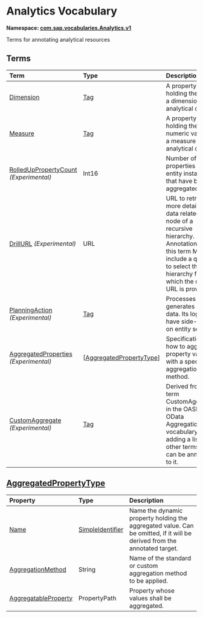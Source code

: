 # Analytics Vocabulary
**Namespace: [com.sap.vocabularies.Analytics.v1](Analytics.xml)**

Terms for annotating analytical resources


## Terms

Term|Type|Description
:---|:---|:----------
[Dimension](Analytics.xml#L39)|[Tag](https://github.com/oasis-tcs/odata-vocabularies/blob/master/vocabularies/Org.OData.Core.V1.md#Tag)|<a name="Dimension"></a>A property holding the key of a dimension in an analytical context
[Measure](Analytics.xml#L44)|[Tag](https://github.com/oasis-tcs/odata-vocabularies/blob/master/vocabularies/Org.OData.Core.V1.md#Tag)|<a name="Measure"></a>A property holding the numeric value of a measure in an analytical context
[RolledUpPropertyCount](Analytics.xml#L48) *(Experimental)*|Int16|<a name="RolledUpPropertyCount"></a>Number of properties in the entity instance that have been aggregated away
[DrillURL](Analytics.xml#L53) *(Experimental)*|URL|<a name="DrillURL"></a>URL to retrieve more detailed data related to a node of a recursive hierarchy. Annotations with this term MUST include a qualifier to select the hierarchy for which the drill URL is provided.
[PlanningAction](Analytics.xml#L64) *(Experimental)*|[Tag](https://github.com/oasis-tcs/odata-vocabularies/blob/master/vocabularies/Org.OData.Core.V1.md#Tag)|<a name="PlanningAction"></a>Processes or generates plan data. Its logic may have side-effects on entity sets.
[AggregatedProperties](Analytics.xml#L72) *(Experimental)*|\[[AggregatedPropertyType](#AggregatedPropertyType)\]|<a name="AggregatedProperties"></a>Specifications how to aggregate property values with a specified aggregation method.
[CustomAggregate](Analytics.xml#L96) *(Experimental)*|[Tag](https://github.com/oasis-tcs/odata-vocabularies/blob/master/vocabularies/Org.OData.Core.V1.md#Tag)|<a name="CustomAggregate"></a>Derived from term CustomAggregate in the OASIS OData Aggregation vocabulary, adding a list of other terms that can be annotated to it.

## <a name="AggregatedPropertyType"></a>[AggregatedPropertyType](Analytics.xml#L76)


Property|Type|Description
:-------|:---|:----------
[Name](Analytics.xml#L77)|[SimpleIdentifier](Common.md#SimpleIdentifier)|Name the dynamic property holding the aggregated value. Can be omitted, if it will be derived from the annotated target.
[AggregationMethod](Analytics.xml#L81)|String|Name of the standard or custom aggregation method to be applied.
[AggregatableProperty](Analytics.xml#L84)|PropertyPath|Property whose values shall be aggregated.
